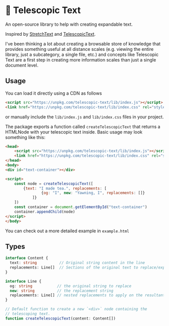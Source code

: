 # 🔭 Telescopic Text

An open-source library to help with creating expandable text. 

Inspired by [StretchText](https://en.wikipedia.org/wiki/StretchText) and [TelescopicText](https://www.telescopictext.org/text/KPx0nlXlKTciC).

I've been thinking a lot about creating a browsable store of knowledge that provides something useful at all distance scales
(e.g. viewing the entire library, just a subcategory, a single file, etc.) and concepts like Telescopic Text are a first step
in creating more information scales than just a single document level.

## Usage
You can load it directly using a CDN as follows

```html
<script src="https://unpkg.com/telescopic-text/lib/index.js"></script>
<link href="https://unpkg.com/telescopic-text/lib/index.css" rel="stylesheet">
```

or manually include the `lib/index.js` and `lib/index.css` files in your project.

The package exports a function called `createTelescopicText` that returns a HTMLNode with your telescopic text inside.
Basic usage may look something like this:

```html
<head>
    <script src="https://unpkg.com/telescopic-text/lib/index.js"></script>
    <link href="https://unpkg.com/telescopic-text/lib/index.css" rel="stylesheet">
</head>
<body>
<div id="text-container"></div>

<script>
    const node = createTelescopicText([
        {text: "I made tea.", replacements: [
                {og: "I", new: "Yawning, I", replacements: []}
            ]}
    ])
    const container = document.getElementById("text-container")
    container.appendChild(node)
</script>
</body>
```

You can check out a more detailed example in `example.html`

## Types
```typescript
interface Content {
  text: string          // Original string content in the line
  replacements: Line[]  // Sections of the original text to replace/expand
}

interface Line {
  og: string           // the original string to replace
  new: string          // the replacement string
  replacements: Line[] // nested replacements to apply on the resultant line afterwards
}

// Default function to create a new `<div>` node containing the
// telescoping text.
function createTelescopicText(content: Content[])
```